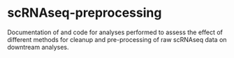 # scRNAseq-preprocessing
Documentation of and code for analyses performed to assess the effect of different methods for cleanup and pre-processing of raw scRNAseq data on downtream analyses.
